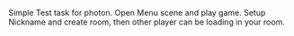 Simple Test task for photon. Open Menu scene and play game. Setup Nickname and create room, then other player can be loading in your room.
